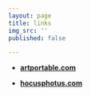 ```yaml
---
layout: page
title: links
img_src: ''
published: false

---
```

* <a href="https://artportable.com/en/profile/@achilles.nasios" target="blank"> **artportable.com**</a>


* <a href="https://hocusphotus.com/about/" target="blank"> **hocusphotus.com**</a>